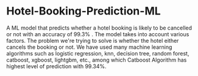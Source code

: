 # Hotel-Booking-Prediction-ML
A ML model that predicts whether a hotel booking is likely to be cancelled or not with an accuracy of 99.3% . The model takes into account various factors. The problem we're trying to solve is whether the hotel either cancels the booking or not.
We have used many machine learning algorithms such as logistic regression, knn, decision tree, random forest, catboost, xgboost, lightgbm, etc., among which Catboost Algorithm has highest level of prediction with 99.34%.

